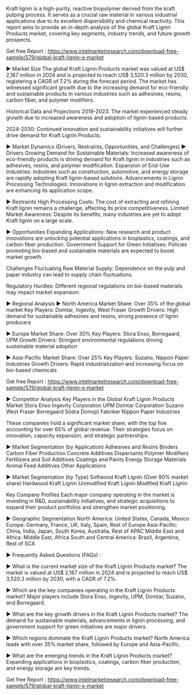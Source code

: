 Kraft lignin is a high-purity, reactive biopolymer derived from the kraft pulping process. It serves as a crucial raw material in various industrial applications due to its excellent dispersibility and chemical reactivity. This report aims to provide an in-depth analysis of the global Kraft Lignin Products market, covering key segments, industry trends, and future growth prospects.

Get free Report :   https://www.intelmarketresearch.com/download-free-sample/579/global-kraft-lignin-s-market

▶ Market Size
The global Kraft Lignin Products market was valued at US$ 2,167 million in 2024 and is projected to reach US$ 3,520.3 million by 2030, registering a CAGR of 7.2% during the forecast period. The market has witnessed significant growth due to the increasing demand for eco-friendly and sustainable products in various industries such as adhesives, resins, carbon fiber, and polymer modifiers.

Historical Data and Projections
2019-2023: The market experienced steady growth due to increased awareness and adoption of lignin-based products.

2024-2030: Continued innovation and sustainability initiatives will further drive demand for Kraft Lignin Products.

▶ Market Dynamics (Drivers, Restraints, Opportunities, and Challenges)
▶ Drivers
Growing Demand for Sustainable Materials: Increased awareness of eco-friendly products is driving demand for Kraft lignin in industries such as adhesives, resins, and polymer modification.
Expansion of End-Use Industries: Industries such as construction, automotive, and energy storage are rapidly adopting Kraft lignin-based solutions.
Advancements in Lignin Processing Technologies: Innovations in lignin extraction and modification are enhancing its application scope.

▶ Restraints
High Processing Costs: The cost of extracting and refining Kraft lignin remains a challenge, affecting its price competitiveness.
Limited Market Awareness: Despite its benefits, many industries are yet to adopt Kraft lignin on a large scale.

▶ Opportunities
Expanding Applications: New research and product innovations are unlocking potential applications in bioplastics, coatings, and carbon fiber production.
Government Support for Green Initiatives: Policies promoting bio-based and sustainable materials are expected to boost market growth.

Challenges
Fluctuating Raw Material Supply: Dependence on the pulp and paper industry can lead to supply chain fluctuations.

Regulatory Hurdles: Different regional regulations on bio-based materials may impact market expansion.

▶ Regional Analysis
▶ North America
Market Share: Over 35% of the global market
Key Players: Domtar, Ingevity, West Fraser
Growth Drivers: High demand for sustainable adhesives and resins, strong presence of lignin producers

▶ Europe
Market Share: Over 30%
Key Players: Stora Enso, Borregaard, UPM
Growth Drivers: Stringent environmental regulations driving sustainable material adoption

▶ Asia-Pacific
Market Share: Over 25%
Key Players: Suzano, Nippon Paper Industries
Growth Drivers: Rapid industrialization and increasing focus on bio-based chemicals

Get free Report :   https://www.intelmarketresearch.com/download-free-sample/579/global-kraft-lignin-s-market


▶ Competitor Analysis
Key Players in the Global Kraft Lignin Products Market
Stora Enso
Ingevity Corporation
UPM
Domtar Corporation
Suzano
West Fraser
Borregaard
Södra
Domsjö Fabriker
Nippon Paper Industries

These companies hold a significant market share, with the top five accounting for over 65% of global revenue. Their strategies focus on innovation, capacity expansion, and strategic partnerships.

▶ Market Segmentation (by Application)
Adhesives and Resins
Binders
Carbon Fiber Production
Concrete Additives
Dispersants
Polymer Modifiers
Fertilizers and Soil Additives
Coatings and Paints
Energy Storage Materials
Animal Feed Additives
Other Applications

▶ Market Segmentation (by Type)
Softwood Kraft Lignin (Over 90% market share)
Hardwood Kraft Lignin
Unmodified Kraft Lignin
Modified Kraft Lignin

Key Company Profiles
Each major company operating in the market is investing in R&D, sustainability initiatives, and strategic acquisitions to expand their product portfolios and strengthen market positioning.

▶ Geographic Segmentation
North America: United States, Canada, Mexico
Europe: Germany, France, UK, Italy, Spain, Rest of Europe
Asia-Pacific: China, India, Japan, South Korea, Australia, Rest of APAC
Middle East and Africa: Middle East, Africa
South and Central America: Brazil, Argentina, Rest of SCA

▶ Frequently Asked Questions (FAQs)  : 

▶ What is the current market size of the Kraft Lignin Products market?
The market is valued at US$ 2,167 million in 2024 and is projected to reach US$ 3,520.3 million by 2030, with a CAGR of 7.2%.

▶ Which are the key companies operating in the Kraft Lignin Products market? 
Major players include Stora Enso, Ingevity, UPM, Domtar, Suzano, and Borregaard.

▶ What are the key growth drivers in the Kraft Lignin Products market? 
The demand for sustainable materials, advancements in lignin processing, and government support for green initiatives are major drivers.

▶ Which regions dominate the Kraft Lignin Products market? 
North America leads with over 35% market share, followed by Europe and Asia-Pacific.

▶ What are the emerging trends in the Kraft Lignin Products market?
Expanding applications in bioplastics, coatings, carbon fiber production, and energy storage are key trends.

Get free Report :   https://www.intelmarketresearch.com/download-free-sample/579/global-kraft-lignin-s-market
